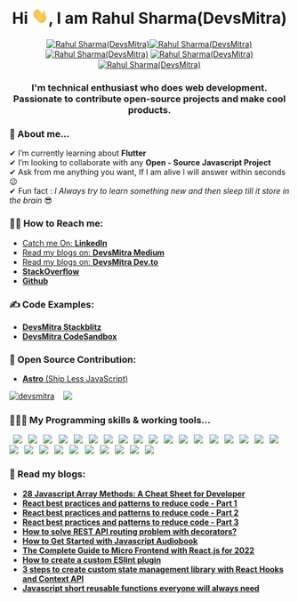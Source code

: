 <h1 align="center">Hi <img src="https://raw.githubusercontent.com/ABSphreak/ABSphreak/master/gifs/Hi.gif" width="30px">, I am Rahul Sharma(DevsMitra)</h1>
<p align="center">
<a href="https://www.linkedin.com/in/rahul-sharma-18b8b374" target="blank"><img align="center" src="https://www.vectorlogo.zone/logos/linkedin/linkedin-ar21.svg" alt="Rahul Sharma(DevsMitra)" height="50"  /></a><a href="https://stackoverflow.com/users/8879527/rahul-sharma?tab=profile" target="blank"><img align="center" src="https://www.vectorlogo.zone/logos/stackoverflow/stackoverflow-ar21.svg" alt="Rahul Sharma(DevsMitra)" height="50" /></a><a href="https://devsmitra.medium.com/" target="blank"><img align="center" src="https://www.vectorlogo.zone/logos/medium/medium-ar21.svg" alt="Rahul Sharma(DevsMitra)" height="50" /></a>
<a href="https://dev.to/devsmitra" target="blank"><img align="center" src="https://www.vectorlogo.zone/logos/devto/devto-ar21.svg" alt="Rahul Sharma(DevsMitra)" height="30" /></a>
<a href="https://stackblitz.com/@devsmitra" target="blank"><img align="center" src="https://developer.stackblitz.com/img/logo.svg" alt="Rahul Sharma(DevsMitra)" height="20" /></a>
</p>
<h3 align="center">I'm technical enthusiast who does web development. Passionate to contribute open-source projects and make cool products.</h3>

### 👱 About me...

✔ I’m currently learning about **Flutter** <br>
✔ I’m looking to collaborate with any **Open - Source Javascript Project**<br>
✔ Ask from me anything you want, If I am alive I will answer within seconds 😉<br>
✔ Fun fact : _I Always try to learn something new and then sleep till it store in the brain_ 😎<br>

### 🤙🏻 How to Reach me:

- [Catch me On: **LinkedIn**](https://www.linkedin.com/in/rahul-sharma-18b8b374)
- [Read my blogs on: **DevsMitra Medium**](https://devsmitra.medium.com/)
- [Read my blogs on: **DevsMitra Dev.to**](https://dev.to/devsmitra)
- [**StackOverflow**](https://stackoverflow.com/users/8879527/rahul-sharma?tab=profile)
- [**Github**](https://github.com/devsmitra)

### ✍️ Code Examples:

- [**DevsMitra Stackblitz**](https://stackblitz.com/@devsmitra)
- [**DevsMitra CodeSandbox**](https://codesandbox.io/u/DevsMitra)

### 🔭 Open Source Contribution:

- [**Astro** (Ship Less JavaScript)](https://github.com/snowpackjs/astro)

<div style="display: flex;">
  <a href="http://www.github.com/devsmitra">
<img height="180em" style="padding-right: 16px" src="https://github-readme-stats.vercel.app/api?username=devsmitra&show_icons=true&locale=en" alt="devsmitra" /></a>
<a href="http://www.github.com/devsmitra">
<img height="180em" style="padding-right: 16px" src="https://github-readme-stats.vercel.app/api/top-langs/?username=devsmitra&layout=compact&langs_count=7"/>
  </a>

<!-- <a href="http://www.github.com/devsmitra"><img height="180em"
src="https://github-readme-streak-stats.herokuapp.com/?user=devsmitra&stroke=1c1917&background=fff&ring=3382ed&fire=3382ed&currStreakNum=1c1917&currStreakLabel=3382ed&sideNums=1c1917&sideLabels=1c1917&dates=1c1917&hide_border=true" /></a> -->

</div>

### 🧑🏻‍💻 My Programming skills & working tools...

<p align="left">
  <code style="margin-top: 16px"> <img height="50" src="https://www.vectorlogo.zone/logos/javascript/javascript-ar21.svg"></code> 
  <code style="margin-top: 16px"> <img height="50" src="https://www.vectorlogo.zone/logos/reactjs/reactjs-ar21.svg"></code> 
  <code style="margin-top: 16px"> <img height="50" src="https://www.vectorlogo.zone/logos/nodejs/nodejs-ar21.svg"></code> 
  <code style="margin-top: 16px"> <img height="50" src="https://www.vectorlogo.zone/logos/expressjs/expressjs-ar21.svg"></code> 
  <code style="margin-top: 16px"> <img height="50" src="https://www.vectorlogo.zone/logos/angular/angular-ar21.svg"></code> 
  <code style="margin-top: 16px"> <img height="50" src="https://www.vectorlogo.zone/logos/flutterio/flutterio-ar21.svg"></code> 
  <code style="margin-top: 16px"> <img height="50" src="https://www.vectorlogo.zone/logos/typescriptlang/typescriptlang-ar21.svg"></code> 
  <code style="margin-top: 16px"> <img height="50" src="https://www.vectorlogo.zone/logos/netlifyapp_watercss/netlifyapp_watercss-ar21.svg"></code> 
  <code style="margin-top: 16px"> <img height="50" src="https://www.vectorlogo.zone/logos/w3_html5/w3_html5-ar21.svg"></code> 
  <code style="margin-top: 16px"> <img height="50" src="https://www.vectorlogo.zone/logos/json/json-ar21.svg"></code> 
  <code style="margin-top: 16px"> <img height="50" src="https://www.vectorlogo.zone/logos/graphql/graphql-ar21.svg"></code> 
  <code style="margin-top: 16px"> <img height="50" src="https://www.vectorlogo.zone/logos/git-scm/git-scm-ar21.svg"></code> 
  <code style="margin-top: 16px"> <img height="50" src="https://www.vectorlogo.zone/logos/bitbucket/bitbucket-ar21.svg"></code> 
  <code style="margin-top: 16px"> <img height="50" src="https://www.vectorlogo.zone/logos/atlassian_jira/atlassian_jira-ar21.svg"></code> 
  <code style="margin-top: 16px"> <img height="50" src="https://www.vectorlogo.zone/logos/npmjs/npmjs-ar21.svg"></code> 
  <code style="margin-top: 16px"> <img height="50" src="https://www.vectorlogo.zone/logos/firebase/firebase-ar21.svg"></code> 
  <code style="margin-top: 16px"> <img height="50" src="https://www.vectorlogo.zone/logos/arangodb/arangodb-ar21.svg"></code> 
  <code style="margin-top: 16px"> <img height="50" src="https://www.vectorlogo.zone/logos/mysql/mysql-ar21.svg"></code> 
  <code style="margin-top: 16px"> <img height="50" src="https://www.vectorlogo.zone/logos/mongodb/mongodb-ar21.svg"></code> 
  <code style="margin-top: 16px"> <img height="50" src="https://www.vectorlogo.zone/logos/redis/redis-ar21.svg"></code> 
  <code style="margin-top: 16px"> <img height="50" src="https://www.vectorlogo.zone/logos/heroku/heroku-ar21.svg"></code> 
  <code style="margin-top: 16px"> <img height="50" src="https://www.vectorlogo.zone/logos/visualstudio_code/visualstudio_code-ar21.svg"></code> 
  <code style="margin-top: 16px"> <img height="50" src="https://www.vectorlogo.zone/logos/eslint/eslint-ar21.svg"></code> 
  <code style="margin-top: 16px"> <img height="50" src="https://www.vectorlogo.zone/logos/amazon_aws/amazon_aws-ar21.svg"></code> 
  <code style="margin-top: 16px"> <img height="50" src="https://www.vectorlogo.zone/logos/nginx/nginx-ar21.svg"></code> 
  <code style="margin-top: 16px"> <img height="50" src="https://www.vectorlogo.zone/logos/mochajs/mochajs-ar21.svg"></code> 
  <code style="margin-top: 16px"> <img height="50" src="https://www.vectorlogo.zone/logos/chaijs/chaijs-ar21.svg"></code> 
  <code style="margin-top: 16px"> <img height="50" src="https://www.vectorlogo.zone/logos/socketio/socketio-ar21.svg"></code> 
</p>

### 📖 Read my blogs:

- [**28 Javascript Array Methods: A Cheat Sheet for Developer**](https://dev.to/devsmitra/28-javascript-array-hacks-a-cheat-sheet-for-developer-5769)
- [**React best practices and patterns to reduce code - Part 1**](https://dev.to/devsmitra/react-best-practices-and-patterns-to-reduce-code-2bff)
- [**React best practices and patterns to reduce code - Part 2**](https://dev.to/devsmitra/react-best-practices-and-patterns-to-reduce-code-part-2-54f3)
- [**React best practices and patterns to reduce code - Part 3**](https://dev.to/devsmitra/react-best-practices-and-patterns-to-reduce-code-part-3-4bh1)
- [**How to solve REST API routing problem with decorators?**](https://dev.to/devsmitra/how-to-solve-rest-api-routing-problem-with-decorators-5b3n)
- [**How to Get Started with Javascript Audiobook**](https://dev.to/devsmitra/the-complete-guide-to-covert-image-to-text-and-text-to-speech-with-javascript-15gp)
- [**The Complete Guide to Micro Frontend with React.js for 2022**](https://dev.to/devsmitra/the-complete-guide-to-micro-frontend-with-reactjs-for-2022-36b2)
- [**How to create a custom ESlint plugin**](https://dev.to/devsmitra/how-to-create-a-custom-eslint-plugin-3bom)
- [**3 steps to create custom state management library with React Hooks and Context API**](https://dev.to/devsmitra/3-steps-to-create-custom-state-management-library-with-react-hooks-and-context-api-1bfh)
- [**Javascript short reusable functions everyone will always need**](https://dev.to/devsmitra/javascript-short-reusable-functions-everyone-will-always-need-22oc)
